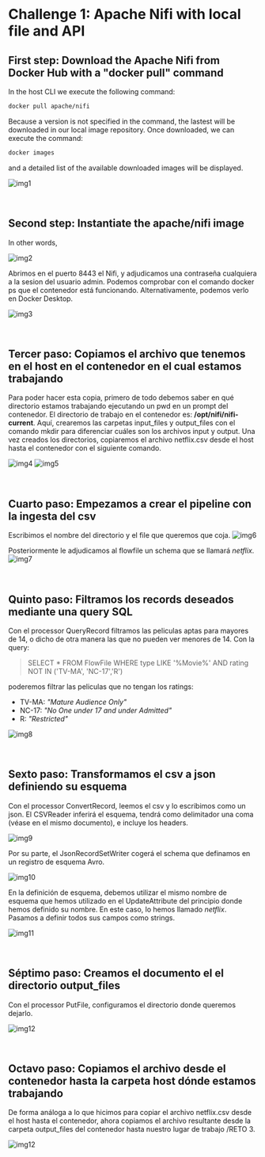 <br>

# **Challenge 1: Apache Nifi with local file and API**

## **First step**: Download the Apache Nifi from Docker Hub with a "docker pull" command

In the host CLI we execute the following command:

```bash
docker pull apache/nifi
```

Because a version is not specified in the command, the lastest will be downloaded in our local image repository. Once downloaded, we can execute the command:

```bash
docker images
```

and a detailed list of the available downloaded images will be displayed.

![img1](pics/pic2_1.png)

<br>

## **Second step**: Instantiate the apache/nifi image

In other words,

![img2](pics/pic2_2.png)

Abrimos en el puerto 8443 el Nifi, y adjudicamos una contraseña cualquiera a la sesion del usuario admin. Podemos comprobar con el comando docker ps que el contenedor está funcionando. Alternativamente, podemos verlo en Docker Desktop.

![img3](pics/pic2_3.png)

<br>

## **Tercer paso**: Copiamos el archivo que tenemos en el host en el contenedor en el cual estamos trabajando

Para poder hacer esta copia, primero de todo debemos saber en qué directorio estamos trabajando ejecutando un pwd en un prompt del contenedor. El directorio de trabajo en el contenedor es: **/opt/nifi/nifi-current**. Aquí, crearemos las carpetas input_files y output_files con el comando mkdir para diferenciar cuáles son los archivos input y output.
Una vez creados los directorios, copiaremos el archivo netflix.csv desde el host hasta el contenedor con el siguiente comando.

![img4](pics/pic2_6.png)
![img5](pics/pic2_5.png)

<br>

## **Cuarto paso**: Empezamos a crear el pipeline con la ingesta del csv

Escribimos el nombre del directorio y el file que queremos que coja.
![img6](pics/pic2_8.png)

Posteriormente le adjudicamos al flowfile un schema que se llamará _netflix_.
![img7](pics/pic2_9.png)

<br>

## **Quinto paso**: Filtramos los records deseados mediante una query SQL

Con el processor QueryRecord filtramos las peliculas aptas para mayores de 14, o dicho de otra manera las que no pueden ver menores de 14. Con la query:

> SELECT \* FROM FlowFile WHERE type LIKE '%Movie%' AND rating NOT IN ('TV-MA', 'NC-17','R')

poderemos filtrar las peliculas que no tengan los ratings:

- TV-MA: _"Mature Audience Only"_
- NC-17: _"No One under 17 and under Admitted"_
- R: _"Restricted"_

![img8](pics/pic2_10.png)

<br>

## **Sexto paso**: Transformamos el csv a json definiendo su esquema

Con el processor ConvertRecord, leemos el csv y lo escribimos como un json. El CSVReader inferirá el esquema, tendrá como delimitador una coma (véase en el mismo documento), e incluye los headers.

![img9](pics/pic2_18.png)

Por su parte, el JsonRecordSetWriter cogerá el schema que definamos en un registro de esquema Avro.

![img10](pics/pic2_20.png)

En la definición de esquema, debemos utilizar el mismo nombre de esquema que hemos utilizado en el UpdateAttribute del principio donde hemos definido su nombre. En este caso, lo hemos llamado _netflix_. Pasamos a definir todos sus campos como strings.

![img11](pics/pic2_16.png)

<br>

## **Séptimo paso**: Creamos el documento el el directorio output_files

Con el processor PutFile, configuramos el directorio donde queremos dejarlo.

![img12](pics/pic2_13.png)

<br>

## **Octavo paso**: Copiamos el archivo desde el contenedor hasta la carpeta host dónde estamos trabajando

De forma análoga a lo que hicimos para copiar el archivo netflix.csv desde el host hasta el contenedor, ahora copiamos el archivo resultante desde la carpeta output_files del contenedor hasta nuestro lugar de trabajo /RETO 3.

![img12](pics/pic2_17.png)
